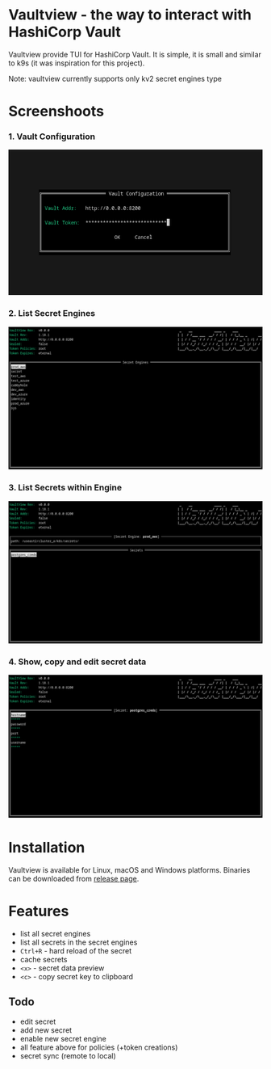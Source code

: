 # Vaultview - the way to interact with HashiCorp Vault

Vaultview provide TUI for HashiCorp Vault. It is simple, it is small and similar to k9s (it was inspiration for this project).

Note: vaultview currently supports only kv2 secret engines type

# Screenshoots

### 1. Vault Configuration
<img src="assets/vaultconfig.png"/>

### 2. List Secret Engines
<img src="assets/engines.png"/>

### 3. List Secrets within Engine
<img src="assets/secrets.png"/>

### 4. Show, copy and edit secret data
<img src="assets/secret_data.png"/>

# Installation

Vaultview is available for Linux, macOS and Windows platforms. Binaries can be downloaded from [release page](https://github.com/milosveljkovic/vaultview/releases).

# Features

- list all secret engines
- list all secrets in the secret engines
- `Ctrl+R` - hard reload of the secret
- cache secrets
- `<x>` - secret data preview
- `<c>` - copy secret key to clipboard

## Todo
- edit secret
- add new secret
- enable new secret engine
- all feature above for policies (+token creations)
- secret sync (remote to local)
